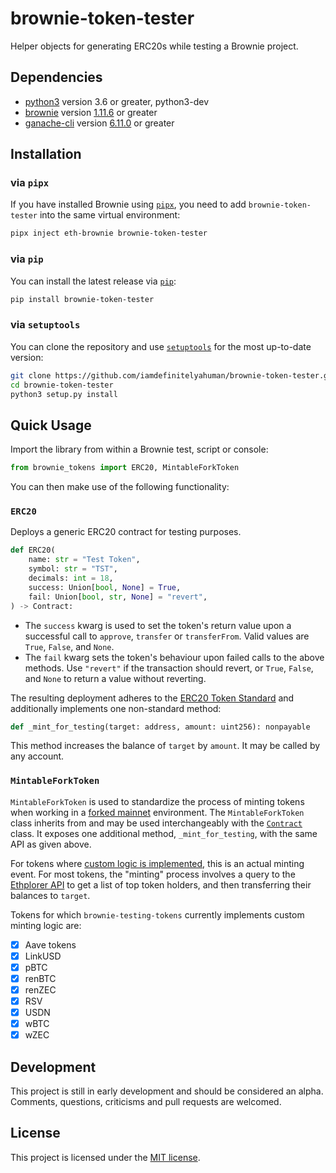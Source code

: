 # brownie-token-tester

Helper objects for generating ERC20s while testing a Brownie project.

## Dependencies

- [python3](https://www.python.org/downloads/release/python-368/) version 3.6 or greater, python3-dev
- [brownie](https://github.com/eth-brownie/brownie) version [1.11.6](https://github.com/eth-brownie/brownie/releases/tag/v1.11.6) or greater
- [ganache-cli](https://github.com/trufflesuite/ganache-cli) version [6.11.0](https://github.com/trufflesuite/ganache-cli/releases/tag/v6.11.0) or greater

## Installation

### via `pipx`

If you have installed Brownie using [`pipx`](https://github.com/pipxproject/pipx), you need to add `brownie-token-tester` into the same virtual environment:

```bash
pipx inject eth-brownie brownie-token-tester
```

### via `pip`

You can install the latest release via [`pip`](https://pypi.org/project/pip/):

```bash
pip install brownie-token-tester
```

### via `setuptools`

You can clone the repository and use [`setuptools`](https://github.com/pypa/setuptools) for the most up-to-date version:

```bash
git clone https://github.com/iamdefinitelyahuman/brownie-token-tester.git
cd brownie-token-tester
python3 setup.py install
```

## Quick Usage

Import the library from within a Brownie test, script or console:

```python
from brownie_tokens import ERC20, MintableForkToken
```

You can then make use of the following functionality:

### `ERC20`

Deploys a generic ERC20 contract for testing purposes.

```python
def ERC20(
    name: str = "Test Token",
    symbol: str = "TST",
    decimals: int = 18,
    success: Union[bool, None] = True,
    fail: Union[bool, str, None] = "revert",
) -> Contract:
```

- The `success` kwarg is used to set the token's return value upon a successful call to `approve`, `transfer` or `transferFrom`. Valid values are `True`, `False`, and `None`.
- The `fail` kwarg sets the token's behaviour upon failed calls to the above methods. Use `"revert"` if the transaction should revert, or `True`, `False`, and `None` to return a value without reverting.

The resulting deployment adheres to the [ERC20 Token Standard](https://eips.ethereum.org/EIPS/eip-20) and additionally implements one non-standard method:

```python
def _mint_for_testing(target: address, amount: uint256): nonpayable
```

This method increases the balance of `target` by `amount`. It may be called by any account.

### `MintableForkToken`

`MintableForkToken` is used to standardize the process of minting tokens when working in a [forked mainnet](https://eth-brownie.readthedocs.io/en/stable/network-management.html#using-a-forked-development-network) environment. The `MintableForkToken` class inherits from and may be used interchangeably with the [`Contract`](https://eth-brownie.readthedocs.io/en/stable/api-network.html#contract-and-projectcontract) class. It exposes one additional method, `_mint_for_testing`, with the same API as given above.

For tokens where [custom logic is implemented](https://github.com/iamdefinitelyahuman/brownie-token-tester/blob/master/brownie_tokens/forked.py#L52), this is an actual minting event. For most tokens, the "minting" process involves a query to the [Ethplorer API](https://github.com/EverexIO/Ethplorer/wiki/Ethplorer-API#get-top-token-holders) to get a list of top token holders, and then transferring their balances to `target`.

Tokens for which `brownie-testing-tokens` currently implements custom minting logic are:

- [x] Aave tokens
- [x] LinkUSD
- [x] pBTC
- [x] renBTC
- [x] renZEC
- [x] RSV
- [x] USDN
- [x] wBTC
- [x] wZEC

## Development

This project is still in early development and should be considered an alpha. Comments, questions, criticisms and pull requests are welcomed.

## License

This project is licensed under the [MIT license](LICENSE).
